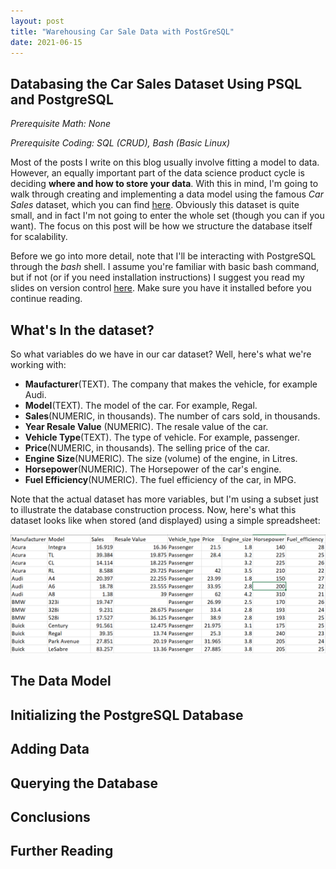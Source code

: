```yaml
---
layout: post
title: "Warehousing Car Sale Data with PostGreSQL"
date: 2021-06-15
---
```


## Databasing the Car Sales Dataset Using PSQL and PostgreSQL

_Prerequisite Math: None_

_Prerequisite Coding: SQL (CRUD), Bash (Basic Linux)_

Most of the posts I write on this blog usually involve fitting a model to data. However, an equally important part of the data science product cycle is deciding __where and how to store your data__. With this in mind, I'm going to walk through creating and implementing a data model using the famous _Car Sales_ dataset, which you can find [here](https://www.kaggle.com/gagandeep16/car-sales). Obviously this dataset is quite small, and in fact I'm not going to enter the whole set (though you can if you want). The focus on this post will be how we structure the database itself for scalability.

Before we go into more detail, note that I'll be interacting with PostgreSQL through the _bash_ shell. I assume you're familiar with basic bash command, but if not (or if you need installation instructions) I suggest you read my slides on version control [here](https://12mre1.github.io/teach/). Make sure you have it installed before you continue reading.

## What's In the dataset?

So what variables do we have in our car dataset? Well, here's what we're working with:

- __Maufacturer__(TEXT). The company that makes the vehicle, for example Audi.
- __Model__(TEXT). The model of the car. For example, Regal.
- __Sales__(NUMERIC, in thousands). The number of cars sold, in thousands.
- __Year Resale Value__ (NUMERIC). The resale value of the car.
- __Vehicle Type__(TEXT). The type of vehicle. For example, passenger.
- __Price__(NUMERIC, in thousands). The selling price of the car.
- __Engine Size__(NUMERIC). The size (volume) of the engine, in Litres.
- __Horsepower__(NUMERIC). The Horsepower of the car's engine.
- __Fuel Efficiency__(NUMERIC). The fuel efficiency of the car, in MPG.

Note that the actual dataset has more variables, but I'm using a subset just to illustrate the database construction process. Now, here's what this dataset looks like when stored (and displayed) using a simple spreadsheet:

<center><img src="/img/car-spreadsheet.png" alt = "car-sales-spreadsheet"></center>

## The Data Model

## Initializing the PostgreSQL Database

## Adding Data

## Querying the Database

## Conclusions

## Further Reading